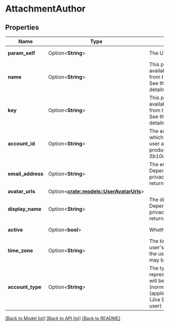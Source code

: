 # AttachmentAuthor

## Properties

Name | Type | Description | Notes
------------ | ------------- | ------------- | -------------
**param_self** | Option<**String**> | The URL of the user. | [optional][readonly]
**name** | Option<**String**> | This property is no longer available and will be removed from the documentation soon. See the [deprecation notice](https://developer.atlassian.com/cloud/jira/platform/deprecation-notice-user-privacy-api-migration-guide/) for details. | [optional][readonly]
**key** | Option<**String**> | This property is no longer available and will be removed from the documentation soon. See the [deprecation notice](https://developer.atlassian.com/cloud/jira/platform/deprecation-notice-user-privacy-api-migration-guide/) for details. | [optional][readonly]
**account_id** | Option<**String**> | The account ID of the user, which uniquely identifies the user across all Atlassian products. For example, *5b10ac8d82e05b22cc7d4ef5*. | [optional]
**email_address** | Option<**String**> | The email address of the user. Depending on the user’s privacy settings, this may be returned as null. | [optional][readonly]
**avatar_urls** | Option<[**crate::models::UserAvatarUrls**](User_avatarUrls.md)> |  | [optional]
**display_name** | Option<**String**> | The display name of the user. Depending on the user’s privacy settings, this may return an alternative value. | [optional][readonly]
**active** | Option<**bool**> | Whether the user is active. | [optional][readonly]
**time_zone** | Option<**String**> | The time zone specified in the user's profile. Depending on the user’s privacy settings, this may be returned as null. | [optional][readonly]
**account_type** | Option<**String**> | The type of account represented by this user. This will be one of 'atlassian' (normal users), 'app' (application user) or 'customer' (Jira Service Desk customer user) | [optional][readonly]

[[Back to Model list]](../README.md#documentation-for-models) [[Back to API list]](../README.md#documentation-for-api-endpoints) [[Back to README]](../README.md)


